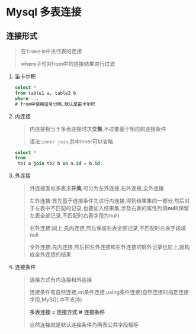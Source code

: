# Mysql 多表连接

## 连接形式

> 在`from子句`中进行表的连接
>
> where子句对from中的连接结果进行过滤

1. 笛卡尔积

   ```sql
   select *
   from table1 a, table2 b
   where ...
   # from中使用逗号分隔,默认是笛卡尔积
   ```

2. 内连接

   > 内连接相当于多表连接时求**交集**,不过要基于相应的连接条件
   >
   > 语法:`inner join`,其中inner可以省略

   ```sql
   select *
   from
   	tb1 a join tb2 b on a.id = b.id;
   ```

3. 外连接

   > 外连接类似多表求**并集**,可分为左外连接,右外连接,全外连接
   >
   > 左外连接:首先基于连接条件先进行内连接,得到结果集的一部分,然后对于左表中不匹配的记录,也要加入结果集,涉及右表的属性列填**null**(保留左表全部记录,不匹配时右表字段为null)
   >
   > 右外连接:同上,先内连接,然后保留右表全部记录,不匹配时左表字段填null
   >
   > 全外连接:先内连接,然后把左外连接和右外连接的额外记录也加上,就构成全外连接的结果

4. 连接条件

   > 连接方式有内连接和外连接
   >
   > 连接条件有自然连接,on条件连接,using条件连接(自然连接时指定连接字段,MySQL中不支持)
   >
   > **多表连接 = 连接方式 ✖ 连接条件**
   >
   > 自然连接就是默认连接条件为两表公共字段相等